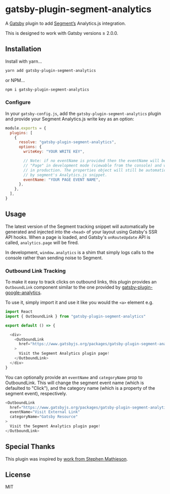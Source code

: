 # gatsby-plugin-segment-analytics

A [Gatsby](https://www.gatsbyjs.org) plugin to add
[Segment’s](https://segment.com/) Analytics.js integration.

This is designed to work with Gatsby versions ≥ 2.0.0.

## Installation

Install with yarn...

```sh
yarn add gatsby-plugin-segment-analytics
```

or NPM...

```sh
npm i gatsby-plugin-segment-analytics
```

### Configure

In your `gatsby-config.js`, add the `gatsby-plugin-segment-analytics` plugin and
provide your Segment Analytics.js write key as an option:

```js
module.exports = {
  plugins: [
    {
      resolve: "gatsby-plugin-segment-analytics",
      options: {
        writeKey: "YOUR WRITE KEY",

        // Note: if no eventName is provided then the eventName will be set to
        // "Page" in development mode (viewable from the console) and will be omitted
        // in production. The properties object will still be automatically populated
        // by segment's Analytics.js snippet.
        eventName: "YOUR PAGE EVENT NAME",
      },
    },
  ],
}
```

## Usage

The latest version of the Segment tracking snippet will automatically be
generated and injected into the `<head>` of your layout using Gatsby's SSR API
hooks. When a page is loaded, and Gatsby's `onRouteUpdate` API is called,
`analytics.page` will be fired.

In development, `window.analytics` is a shim that simply logs calls to the
console rather than sending noise to Segment.

### Outbound Link Tracking

To make it easy to track clicks on outbound links, this plugin provides an
`OutboundLink` component similar to the one provided by
[gatsby-plugin-google-analytics](https://github.com/gatsbyjs/gatsby/tree/master/packages/gatsby-plugin-google-analytics#outboundlink-component).

To use it, simply import it and use it like you would the `<a>` element e.g.

```js
import React
import { OutboundLink } from "gatsby-plugin-segment-analytics"

export default () => {

  <div>
    <OutboundLink
      href="https://www.gatsbyjs.org/packages/gatsby-plugin-segment-analytics/"
    >
      Visit the Segment Analytics plugin page!
    </OutboundLink>
  </div>
}
```

You can optionally provide an `eventName` and `categoryName` prop to
OutboundLink. This will change the segment event name (which is defaulted to
"Click"), and the category name (which is a property of the segment event),
respectively.

```js
<OutboundLink
  href="https://www.gatsbyjs.org/packages/gatsby-plugin-segment-analytics/"
  eventName="Visit External Link"
  categoryName="Gatsby Resource"
>
  Visit the Segment Analytics plugin page!
</OutboundLink>
```

## Special Thanks

This plugin was inspired by
[work from Stephen Mathieson](https://github.com/stephenmathieson/gatsby-plugin-segment).

## License

MIT
